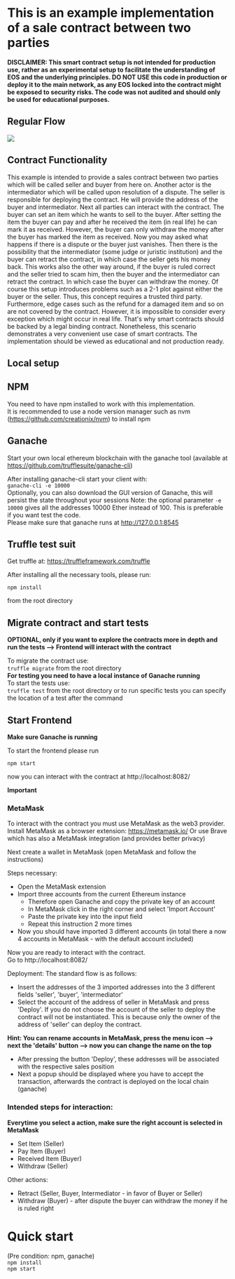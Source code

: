 # This is an example implementation of a sale contract between two parties

**DISCLAIMER: This smart contract setup is not intended for production use, rather as an experimental setup 
to facilitate the understanding of EOS and the underlying principles. DO NOT USE this code in production or deploy it 
to the main network, as any EOS locked into the contract might be exposed to security risks. The code was not audited and 
should only be used for educational purposes.**

## Regular Flow
![](instructions.gif)

## Contract Functionality
This example is intended to provide a sales contract between two parties which will be called seller and buyer from here on. Another actor is the intermediator which will be called upon resolution of a dispute. The seller is responsible for deploying the contract. He will provide the address of the buyer and intermediator. Next all parties can interact with the contract. The buyer can set an item which he wants to sell to the buyer. After setting the item the buyer can pay and after he received the item (in real life) he can mark it as received. However, the buyer can only withdraw the money after the buyer has marked the item as received. Now you may asked what happens if there is a dispute or the buyer just vanishes. Then there is the possibility that the intermediator (some judge or juristic institution) and the buyer can retract the contract, in which case the seller gets his money back. This works also the other way around, if the buyer is ruled correct and the seller tried to scam him, then the buyer and the intermediator can retract the contract. In which case the buyer can withdraw the money. 
Of course this setup introduces problems such as a 2-1 plot against either the buyer or the seller. Thus, this concept requires a trusted third party. Furthermore, edge cases such as the refund for a damaged item and so on are not covered by the contract. However, it is impossible to consider every exception which might occur in real life. That's why smart contracts should be backed by a legal binding contract. Nonetheless, this scenario demonstrates a very convenient use case of smart contracts. The implementation should be viewed as educational and not production ready.

## Local setup

## NPM
You need to have npm installed to work with this implementation.  
It is recommended to use a node version manager such as nvm  (https://github.com/creationix/nvm) to install npm

## Ganache
Start your own local ethereum blockchain with the ganache tool (available at https://github.com/trufflesuite/ganache-cli)


After installing ganache-cli start your client with:  
`ganache-cli -e 10000`  
Optionally, you can also download the GUI version of Ganache, this will persist the state throughout your sessions
Note: the optional parameter `-e 10000` gives all the addresses 10000 Ether instead of 100. This is preferable if you want test the code.  
Please make sure that ganache runs at http://127.0.0.1:8545

## Truffle test suit
Get truffle at: https://truffleframework.com/truffle

After installing all the necessary tools, please run:  

`npm install`  

from the root directory  
  

## Migrate contract and start tests
**OPTIONAL, only if you want to explore the contracts more in depth and run the tests --> Frontend will interact with the contract**  

To migrate the contract use:  
`truffle migrate` from the root directory  
**For testing you need to have a local instance of Ganache running**  
To start the tests use:  
`truffle test` from the root directory or to run specific tests you can specify the location of a test after the command

## Start Frontend
**Make sure Ganache is running**

To start the frontend please run  
  
`npm start`  

now you can interact with the contract at http://localhost:8082/

**Important**
### MetaMask

To interact with the contract you must use MetaMask as the web3 provider.
Install MetaMask as a browser extension: https://metamask.io/
Or use Brave which has also a MetaMask integration (and provides better privacy)

Next create a wallet in MetaMask (open MetaMask and follow the instructions)

Steps necessary: 
- Open the MetaMask extension
- Import three accounts from the current Ethereum instance
  - Therefore open Ganache and copy the private key of an account
  - In MetaMask click in the right corner and select 'Import Account'
  - Paste the private key into the input field
  - Repeat this instruction 2 more times
- Now you should have imported 3 different accounts (in total there a now 4 accounts in MetaMask - with the default account included)

Now you are ready to interact with the contract.  
Go to http://localhost:8082/  

Deployment:
The standard flow is as follows:
- Insert the addresses of the 3 imported addresses into the 3 different fields 'seller', 'buyer', 'intermediator'
- Select the account of the address of seller in MetaMask and press 'Deploy'. If you do not choose the account of the seller to deploy the contract will not be instantiated. This is because only the owner of the address of 'seller' can deploy the contract.

**Hint: You can rename accounts in MetaMask, press the menu icon --> next the 'details' button --> now you can change the name on the top**
- After pressing the button 'Deploy', these addresses will be associated with the respective sales position
- Next a popup should be displayed where you have to accept the transaction, afterwards the contract is deployed on the local chain (ganache)

### Intended steps for interaction: 
**Everytime you select a action, make sure the right account is selected in MetaMask**

- Set Item (Seller)
- Pay Item (Buyer)
- Received Item (Buyer)
- Withdraw (Seller)

Other actions:
- Retract (Seller, Buyer, Intermediator - in favor of Buyer or Seller)
- Withdraw (Buyer) - after dispute the buyer can withdraw the money if he is ruled right

# Quick start
(Pre condition: npm, ganache)  
`npm install`  
`npm start`